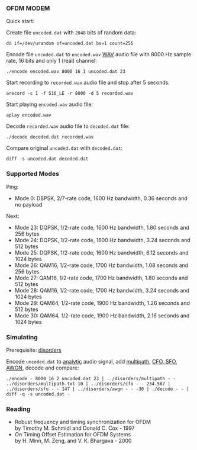 
### OFDM MODEM

Quick start:

Create file ```uncoded.dat``` with ```2048``` bits of random data:

```
dd if=/dev/urandom of=uncoded.dat bs=1 count=256
```

Encode file ```uncoded.dat``` to ```encoded.wav``` [WAV](https://en.wikipedia.org/wiki/WAV) audio file with 8000 Hz sample rate, 16 bits and only 1 (real) channel:

```
./encode encoded.wav 8000 16 1 uncoded.dat 23
```

Start recording to ```recorded.wav``` audio file and stop after 5 seconds:

```
arecord -c 1 -f S16_LE -r 8000 -d 5 recorded.wav
```

Start playing ```encoded.wav``` audio file:

```
aplay encoded.wav
```

Decode ```recorded.wav``` audio file to ```decoded.dat``` file:

```
./decode decoded.dat recorded.wav
```

Compare original ```uncoded.dat``` with ```decoded.dat```:

```
diff -s uncoded.dat decoded.dat
```

### Supported Modes

Ping:
* Mode 0: DBPSK, 2/7-rate code, 1600 Hz bandwidth, 0.36 seconds and no payload

Next:
* Mode 23: DQPSK, 1/2-rate code, 1600 Hz bandwidth, 1.80 seconds and 256 bytes
* Mode 24: DQPSK, 1/2-rate code, 1600 Hz bandwidth, 3.24 seconds and 512 bytes
* Mode 25: DQPSK, 1/2-rate code, 1600 Hz bandwidth, 6.12 seconds and 1024 bytes
* Mode 26: QAM16, 1/2-rate code, 1700 Hz bandwidth, 1.08 seconds and 256 bytes
* Mode 27: QAM16, 1/2-rate code, 1700 Hz bandwidth, 1.80 seconds and 512 bytes
* Mode 28: QAM16, 1/2-rate code, 1700 Hz bandwidth, 3.24 seconds and 1024 bytes
* Mode 29: QAM64, 1/2-rate code, 1900 Hz bandwidth, 1.26 seconds and 512 bytes
* Mode 30: QAM64, 1/2-rate code, 1900 Hz bandwidth, 2.16 seconds and 1024 bytes

### Simulating

Prerequisite: [disorders](https://github.com/aicodix/disorders)

Encode ```uncoded.dat``` to [analytic](https://en.wikipedia.org/wiki/Analytic_signal) audio signal, add [multipath](https://en.wikipedia.org/wiki/Multipath_propagation), [CFO, SFO](https://en.wikipedia.org/wiki/Carrier_frequency_offset), [AWGN](https://en.wikipedia.org/wiki/Additive_white_Gaussian_noise), decode and compare:

```
./encode - 8000 16 2 uncoded.dat 23 | ../disorders/multipath - - ../disorders/multipath.txt 10 | ../disorders/cfo - - 234.567 | ../disorders/sfo - - 147 | ../disorders/awgn - - -30 | ./decode - - | diff -q -s uncoded.dat -
```

### Reading

* Robust frequency and timing synchronization for OFDM  
by Timothy M. Schmidl and Donald C. Cox - 1997
* On Timing Offset Estimation for OFDM Systems  
by H. Minn, M. Zeng, and V. K. Bhargava - 2000

